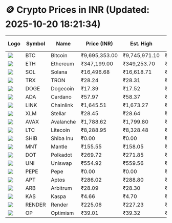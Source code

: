 # 🪙 Crypto Prices in INR (Updated: 2025-10-20 18:21:34)

| Logo | Symbol | Name       | Price (INR) | Est. High | Est. Low | Gross Profit | Fees | Net Profit | ROI % |
|------|--------|------------|-------------|-----------|----------|---------------|------|-------------|--------|
| ![](https://coin-images.coingecko.com/coins/images/1/large/bitcoin.png?1696501400) | BTC    | Bitcoin    | ₹9,695,353.00 | ₹9,745,971.10 | ₹9,644,734.90 | ₹1,049.65 | ₹200.00 | ₹849.65 | 0.85% |
| ![](https://coin-images.coingecko.com/coins/images/279/large/ethereum.png?1696501628) | ETH    | Ethereum   | ₹347,199.00 | ₹349,253.70 | ₹345,144.30 | ₹1,190.63 | ₹200.00 | ₹990.63 | 0.99% |
| ![](https://coin-images.coingecko.com/coins/images/4128/large/solana.png?1718769756) | SOL    | Solana     | ₹16,496.68 | ₹16,618.71 | ₹16,374.66 | ₹1,490.41 | ₹200.00 | ₹1,290.41 | 1.29% |
| ![](https://coin-images.coingecko.com/coins/images/1094/large/tron-logo.png?1696502193) | TRX    | TRON       | ₹28.24 | ₹28.31 | ₹28.17 | ₹468.52 | ₹200.00 | ₹268.52 | 0.27% |
| ![](https://coin-images.coingecko.com/coins/images/5/large/dogecoin.png?1696501409) | DOGE   | Dogecoin   | ₹17.39 | ₹17.52 | ₹17.26 | ₹1,459.68 | ₹200.00 | ₹1,259.68 | 1.26% |
| ![](https://coin-images.coingecko.com/coins/images/975/large/cardano.png?1696502090) | ADA    | Cardano    | ₹57.97 | ₹58.37 | ₹57.57 | ₹1,396.61 | ₹200.00 | ₹1,196.61 | 1.20% |
| ![](https://coin-images.coingecko.com/coins/images/877/large/Chainlink_Logo_500.png?1760023405) | LINK   | Chainlink  | ₹1,645.51 | ₹1,673.27 | ₹1,617.75 | ₹3,431.80 | ₹200.00 | ₹3,231.80 | 3.23% |
| ![](https://coin-images.coingecko.com/coins/images/100/large/fmpFRHHQ_400x400.jpg?1735231350) | XLM    | Stellar    | ₹28.45 | ₹28.64 | ₹28.26 | ₹1,337.53 | ₹200.00 | ₹1,137.53 | 1.14% |
| ![](https://coin-images.coingecko.com/coins/images/12559/large/Avalanche_Circle_RedWhite_Trans.png?1696512369) | AVAX   | Avalanche  | ₹1,788.62 | ₹1,799.80 | ₹1,777.44 | ₹1,257.93 | ₹200.00 | ₹1,057.93 | 1.06% |
| ![](https://coin-images.coingecko.com/coins/images/2/large/litecoin.png?1696501400) | LTC    | Litecoin   | ₹8,288.95 | ₹8,328.48 | ₹8,249.42 | ₹958.43 | ₹200.00 | ₹758.43 | 0.76% |
| ![](https://coin-images.coingecko.com/coins/images/11939/large/shiba.png?1696511800) | SHIB   | Shiba Inu  | ₹0.00 | ₹0.00 | ₹0.00 | ₹1,039.39 | ₹200.00 | ₹839.39 | 0.84% |
| ![](https://coin-images.coingecko.com/coins/images/30980/large/Mantle-Logo-mark.png?1739213200) | MNT    | Mantle     | ₹155.55 | ₹158.05 | ₹153.05 | ₹3,261.59 | ₹200.00 | ₹3,061.59 | 3.06% |
| ![](https://coin-images.coingecko.com/coins/images/12171/large/polkadot.png?1696512008) | DOT    | Polkadot   | ₹269.72 | ₹271.85 | ₹267.59 | ₹1,588.60 | ₹200.00 | ₹1,388.60 | 1.39% |
| ![](https://coin-images.coingecko.com/coins/images/12504/large/uniswap-logo.png?1720676669) | UNI    | Uniswap    | ₹554.92 | ₹559.56 | ₹550.28 | ₹1,687.33 | ₹200.00 | ₹1,487.33 | 1.49% |
| ![](https://coin-images.coingecko.com/coins/images/29850/large/pepe-token.jpeg?1696528776) | PEPE   | Pepe       | ₹0.00 | ₹0.00 | ₹0.00 | ₹1,771.38 | ₹200.00 | ₹1,571.38 | 1.57% |
| ![](https://coin-images.coingecko.com/coins/images/26455/large/aptos_round.png?1696525528) | APT    | Aptos      | ₹286.02 | ₹288.80 | ₹283.24 | ₹1,961.57 | ₹200.00 | ₹1,761.57 | 1.76% |
| ![](https://coin-images.coingecko.com/coins/images/16547/large/arb.jpg?1721358242) | ARB    | Arbitrum   | ₹28.09 | ₹28.30 | ₹27.88 | ₹1,528.14 | ₹200.00 | ₹1,328.14 | 1.33% |
| ![](https://coin-images.coingecko.com/coins/images/25751/large/kaspa-icon-exchanges.png?1696524837) | KAS    | Kaspa      | ₹4.66 | ₹4.70 | ₹4.62 | ₹1,622.50 | ₹200.00 | ₹1,422.50 | 1.42% |
| ![](https://coin-images.coingecko.com/coins/images/11636/large/rndr.png?1696511529) | RENDER | Render     | ₹225.06 | ₹227.23 | ₹222.89 | ₹1,950.32 | ₹200.00 | ₹1,750.32 | 1.75% |
| ![](https://coin-images.coingecko.com/coins/images/25244/large/Optimism.png?1696524385) | OP     | Optimism   | ₹39.01 | ₹39.32 | ₹38.70 | ₹1,612.49 | ₹200.00 | ₹1,412.49 | 1.41% |
